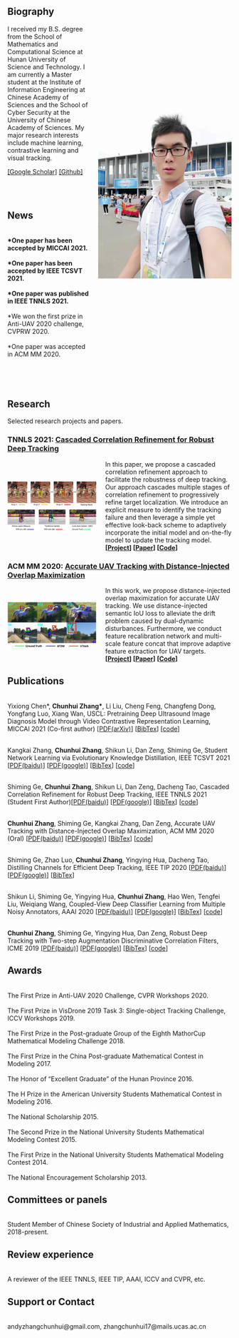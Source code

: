 <head>
<style>
.image-txt-container {
  display:flex;
  align-items:center;
  flex-direction: row;
}
.item-image {
  margin: 0px 20px 0px 0px;
  width: 200px;
}
.profile-image {
  margin: 0px 0px 0px 20px;
  width: 300px;
}
</style>
</head>

<body>

<div class="image-txt-container">
<div>
<h2>Biography</h2>
I received my B.S. degree from the School of Mathematics and Computational Science at Hunan University of Science and Technology. I am currently a Master student at the Institute of Information Engineering at Chinese Academy of Sciences and the School of Cyber Security at the University of Chinese Academy of Sciences. My major research interests include machine learning, contrastive learning and visual tracking.
	
<a href="https://scholar.google.com/citations?hl=en&user=r_cpud8AAAAJ">[Google Scholar]</a> <a href="https://github.com/983632847">[Github]</a>  
		
<br><br>
<h2> News </h2>
<br><b>*One paper has been accepted by MICCAI 2021.</b><br> 
<br><b>*One paper has been accepted by IEEE TCSVT 2021.</b><br> 
<br><b>*One paper was published in IEEE TNNLS 2021.</b><br>
<br>*We won the first prize in Anti-UAV 2020 challenge, CVPRW 2020.<br>
<br>*One paper was accepted in ACM MM 2020.<br>

<br><br>
</div>
<img src="chunhuizhang.jpg" class="profile-image">
</div>

<h2>Research</h2>
Selected research projects and papers.

<h3><b>TNNLS 2021:</b> <a href="https://ieeexplore.ieee.org/document/9069312">Cascaded Correlation Refinement for Robust Deep Tracking</a></h3>
<div class="image-txt-container">
<img src="CCR.png" class="item-image">
<div>
In this paper, we propose a cascaded correlation refinement approach to facilitate the robustness of deep tracking. Our approach cascades multiple stages of correlation refinement to progressively refine target localization. We introduce an explicit measure to identify the tracking failure and then leverage a simple yet effective look-back scheme to adaptively incorporate the initial model and on-the-fly model to update the tracking model.
<br> <b>[<a href="https://github.com/983632847/CCR">Project</a>] [<a href="https://ieeexplore.ieee.org/document/9069312">Paper</a>] [<a href="https://github.com/983632847/CCR">Code</a>] </b>
</div></div>	
	
<h3><b>ACM MM 2020:</b> <a href="https://2020.acmmm.org">Accurate UAV Tracking with Distance-Injected Overlap Maximization</a></h3>
<div class="image-txt-container">
<img src="UTrack.png" class="item-image">
<div>
In this work, we propose distance-injected overlap maximization for accurate UAV tracking. We use distance-injected semantic IoU loss to alleviate the drift problem caused by dual-dynamic disturbances. Furthermore, we conduct feature recalibration network and multi-scale feature concat that improve adaptive feature extraction for UAV targets.
<br> <b>[<a href="https://dl.acm.org/doi/10.1145/3394171.3413959">Project</a>] [<a href="https://dl.acm.org/doi/10.1145/3394171.3413959">Paper</a>] [<a href="https://dl.acm.org/doi/10.1145/3394171.3413959">Code</a>] </b>
</div></div>

		
<h2>Publications</h2>  
<br>Yixiong Chen*, <b>Chunhui Zhang*</b>, Li Liu, Cheng Feng, Changfeng Dong, Yongfang Luo, Xiang Wan, USCL: Pretraining Deep Ultrasound Image Diagnosis Model through Video Contrastive Representation Learning, MICCAI 2021 (Co-first author) [<a href="https://arxiv.org/abs/2011.13066">PDF(arXiv)</a>] [<a href="https://github.com/chunhui-zhang/chunhui-zhang/blob/gh-pages/USCL_BibTex">BibTex</a>] [<a href="https://github.com/983632847/USCL">code</a>]<br>
	
<br>Kangkai Zhang, <b>Chunhui Zhang</b>, Shikun Li, Dan Zeng, Shiming Ge, Student Network Learning via Evolutionary Knowledge Distillation, IEEE TCSVT 2021 [<a href="https://ieeexplore.ieee.org/xpl/RecentIssue.jsp?punumber=76">PDF(baidu)</a>] [<a href="https://ieeexplore.ieee.org/xpl/RecentIssue.jsp?punumber=76">PDF(google)</a>] [<a href="https://ieeexplore.ieee.org/xpl/RecentIssue.jsp?punumber=76">BibTex</a>] [<a href="https://ieeexplore.ieee.org/xpl/RecentIssue.jsp?punumber=76">code</a>]<br>	
		
<br>Shiming Ge, <b>Chunhui Zhang</b>, Shikun Li, Dan Zeng, Dacheng Tao, Cascaded Correlation Refinement for Robust Deep Tracking, IEEE TNNLS 2021 (Student First Author)[<a href="https://ieeexplore.ieee.org/document/9069312">PDF(baidu)</a>] [<a href="https://ieeexplore.ieee.org/document/9069312">PDF(google)</a>] [<a href="https://github.com/chunhui-zhang/chunhui-zhang/blob/gh-pages/CCR_BibTex">BibTex</a>] [<a href="https://github.com/983632847/CCR">code</a>]<br>	
	
<br><b>Chunhui Zhang</b>, Shiming Ge, Kangkai Zhang, Dan Zeng, Accurate UAV Tracking with Distance-Injected Overlap Maximization, ACM MM 2020 (Oral) [<a href="https://dl.acm.org/doi/10.1145/3394171.3413959">PDF(baidu)</a>] [<a href="https://dl.acm.org/doi/10.1145/3394171.3413959">PDF(google)</a>] [<a href="https://github.com/chunhui-zhang/chunhui-zhang/blob/gh-pages/UTrack_BibTex">BibTex</a>] [<a href="https://dl.acm.org/doi/10.1145/3394171.3413959">code</a>]<br>

<br>Shiming Ge, Zhao Luo, <b>Chunhui Zhang</b>, Yingying Hua, Dacheng Tao, Distilling Channels for Efficient Deep Tracking, IEEE TIP 2020 [<a href="https://ieeexplore.ieee.org/document/8891903">PDF(baidu)</a>] [<a href="https://ieeexplore.ieee.org/document/8891903">PDF(google)</a>] [<a href="https://github.com/chunhui-zhang/chunhui-zhang/blob/gh-pages/TIPCD_BibTex">BibTex</a>]<br>

<br>Shikun Li, Shiming Ge, Yingying Hua, <b>Chunhui Zhang</b>, Hao Wen, Tengfei Liu, Weiqiang Wang, Coupled-View Deep Classifier Learning from Multiple Noisy Annotators, AAAI 2020 [<a href="https://academic.microsoft.com/paper/2997312573">PDF(baidu)</a>] [<a href="https://2020.acmmm.org/">PDF(google)</a>] [<a href="https://github.com/chunhui-zhang/chunhui-zhang/blob/gh-pages/CVL_BibTex">BibTex</a>] [<a href="https://academic.microsoft.com/paper/2997312573">code</a>]<br>

<br><b>Chunhui Zhang</b>, Shiming Ge, Yingying Hua, Dan Zeng, Robust Deep Tracking with Two-step Augmentation Discriminative Correlation Filters, ICME 2019 [<a href="https://ieeexplore.ieee.org/document/8785041">PDF(baidu)</a>] [<a href="https://ieeexplore.ieee.org/document/8785041">PDF(google)</a>] [<a href="https://github.com/chunhui-zhang/chunhui-zhang/blob/gh-pages/ICME_BibTex">BibTex</a>] [<a href="https://ieeexplore.ieee.org/document/8785041">code</a>]<br>


<h2>Awards</h2>
<br>The First Prize in Anti-UAV 2020 Challenge, CVPR Workshops 2020.<br>
<br>The First Prize in VisDrone 2019 Task 3: Single-object Tracking Challenge, ICCV Workshops 2019.<br>	
<br>The First Prize in the Post-graduate Group of the Eighth MathorCup Mathematical Modeling Challenge 2018.<br>		
<br>The First Prize in the China Post-graduate Mathematical Contest in Modeling 2017.<br>
<br>The Honor of “Excellent Graduate” of the Hunan Province 2016.<br>
<br>The H Prize in the American University Students Mathematical Contest in Modeling 2016.<br>
<br>The National Scholarship 2015.<br>
<br>The Second Prize in the National University Students Mathematical Modeling Contest 2015.<br>
<br>The First Prize in the National University Students Mathematical Modeling Contest 2014.<br>
<br>The National Encouragement Scholarship 2013.<br>
	
<h2>Committees or panels</h2>
<br>Student Member of Chinese Society of Industrial and Applied Mathematics, 2018-present.<br>
	
<h2>Review experience</h2>
<br>A reviewer of the IEEE TNNLS, IEEE TIP, AAAI, ICCV and CVPR, etc.<br>
	
<h2>Support or Contact</h2>	
<br>andyzhangchunhui@gmail.com, zhangchunhui17@mails.ucas.ac.cn<br>


</body>



